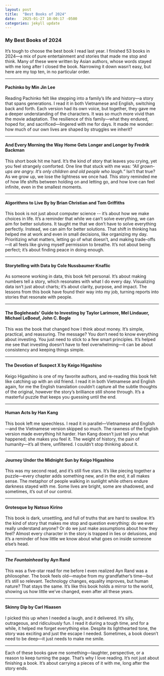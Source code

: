 ```yaml
---
layout: post
title:  "Best Books of 2024"
date:   2025-01-27 10:00:17 -0500
categories: jekyll update
---
```

### My Best Books of 2024

It’s tough to choose the best book I read last year. I finished 53 books in 2024—a mix of pure entertainment and stories that made me stop and think. Many of these were written by Asian authors, whose words stayed with me long after I closed the book. Narrowing it down wasn’t easy, but here are my top ten, in no particular order.

---

#### **Pachinko** by Min Jin Lee
Reading Pachinko felt like stepping into a family’s life and history—a story that spans generations. I read it in both Vietnamese and English, switching back and forth. Each version had its own voice, but together, they gave me a deeper understanding of the characters. It was so much more vivid than the movie adaptation. The resilience of this family—what they endured, hoped for, and sacrificed—lingered with me for days. It made me wonder: how much of our own lives are shaped by struggles we inherit?

---

#### **And Every Morning the Way Home Gets Longer and Longer** by Fredrik Backman
This short book hit me hard. It’s the kind of story that leaves you crying, yet you feel strangely comforted. One line that stuck with me was: *“All grown-ups are angry. It’s only children and old people who laugh.”* Isn’t that true? As we grow up, we lose the lightness we once had. This story reminded me of how life shifts between holding on and letting go, and how love can feel infinite, even in the smallest moments.

---

#### **Algorithms to Live By** by Brian Christian and Tom Griffiths
This book is not just about computer science -- it’s about how we make choices in life. It’s a reminder that while we can’t solve everything, we can aim for better solutions. It taught me that we don’t have to solve everything perfectly. Instead, we can aim for better solutions. That shift in thinking has helped me at work and even in small decisions, like organizing my day. Prioritizing what matters, letting go of what doesn’t, and making trade-offs—it all feels like giving myself permission to breathe. It’s not about being perfect; it’s about finding peace in doing enough.

---

#### **Storytelling with Data** by Cole Nussbaumer Knaflic
As someone working in data, this book felt personal. It’s about making numbers tell a story, which resonates with what I do every day. Visualizing data isn’t just about charts; it’s about clarity, purpose, and impact. The lessons from this book have found their way into my job, turning reports into stories that resonate with people.

---

#### **The Bogleheads' Guide to Investing** by Taylor Larimore, Mel Lindauer, Michael LeBoeuf, John C. Bogle
 
This was the book that changed how I think about money. It’s simple, practical, and reassuring. The message? You don’t need to know everything about investing. You just need to stick to a few smart principles. It’s helped me see that investing doesn’t have to feel overwhelming—it can be about consistency and keeping things simple.

---

#### **The Devotion of Suspect X** by Keigo Higashino
Keigo Higashino is one of my favorite authors, and re-reading this book felt like catching up with an old friend. I read it in both Vietnamese and English again, for me the English translation couldn’t capture all the subtle thoughts of the original, however the story’s brilliance still shone through. It’s a masterful puzzle that keeps you guessing until the end.

---

#### **Human Acts** by Han Kang
This book left me speechless. I read it in parallel—Vietnamese and English—and the Vietnamese version skipped so much. The rawness of the English version made everything hit harder. Han Kang doesn’t just tell you what happened; she makes you feel it. The weight of history, the pain of humanity—it’s all there, unfiltered. I couldn’t stop thinking about it.

---

#### **Journey Under the Midnight Sun** by Keigo Higashino
This was my second read, and it’s still five stars. It’s like piecing together a puzzle—every chapter adds something new, and in the end, it all makes sense. The metaphor of people walking in sunlight while others endure darkness stayed with me. Some lives are bright, some are shadowed, and sometimes, it’s out of our control.

---

#### **Grotesque** by Natsuo Kirino
This book is dark, unsettling, and full of truths that are hard to swallow. It’s the kind of story that makes me stop and question everything: do we ever really understand anyone? Or do we just make assumptions about how they feel? Almost every character in the story is trapped in lies or delusions, and it’s a reminder of how little we know about what goes on inside someone else’s head.

---

#### ***The Fountainhead*** by Ayn Rand

This was a five-star read for me before I even realized Ayn Rand was a philosopher. The book feels old—maybe from my grandfather’s time—but it’s still so relevant. Technology changes, equality improves, but human nature? That stays the same. It’s like this book holds a mirror to the world, showing us how little we’ve changed, even after all these years.

---

#### **Skinny Dip** by Carl Hiaasen
I picked this up when I needed a laugh, and it delivered. It’s silly, outrageous, and ridiculously fun. I read it during a tough time, and for a while, it helped me forget everything else. Despite its lighthearted tone, the story was exciting and just the escape I needed. Sometimes, a book doesn’t need to be deep—it just needs to make me smile.

---

Each of these books gave me something—laughter, perspective, or a reason to keep turning the page. That’s why I love reading. It’s not just about finishing a book. It’s about carrying a pieces of it with me, long after the story ends.


